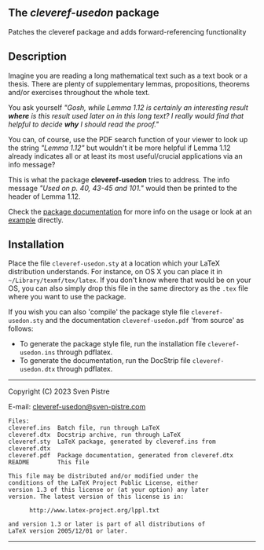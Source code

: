 ## The *cleveref-usedon* package
Patches the cleveref package and adds forward-referencing functionality

## Description
Imagine you are reading a long mathematical text such as a text book 
or a thesis. There are plenty of supplementary lemmas, propositions, 
theorems and/or exercises throughout the whole text. 

You ask yourself *"Gosh, while Lemma 1.12 is certainly an interesting 
result **where** is this result used later on in this long text? I 
really would find that helpful to decide **why** I should read the 
proof."*

You can, of course, use the PDF search function of your viewer to 
look up the string *"Lemma 1.12"* but wouldn't it be more helpful 
if Lemma 1.12 already indicates all or at least its most 
useful/crucial applications via an info message?

This is what the package **cleveref-usedon** tries to address.
The info message *"Used on p. 40, 43-45 and 101."* would then be
printed to the header of Lemma 1.12.

Check the [package documentation](./cleveref-usedon.pdf) for more info on the usage or look at an [example](https://github.com/SvenPistre/cleveref-usedon/tree/main/examples) directly.

## Installation
Place the file ``cleveref-usedon.sty`` at a location which your LaTeX distribution understands. For instance, on OS X you can place it in ``~/Library/texmf/tex/latex``.
If you don't know where that would be on your OS, you can also simply drop this file in the same directory as the ``.tex`` file where you want to use the package.

If you wish you can also 'compile' the package style file ``cleveref-usedon.sty`` and the documentation ``cleveref-usedon.pdf`` 'from source' as follows:
- To generate the package style file, run the installation file ``cleveref-usedon.ins`` through pdflatex. 
- To generate the documentation, run the DocStrip file ``cleveref-usedon.dtx`` through pdflatex. 

---
Copyright (C) 2023  Sven Pistre

E-mail:   [cleveref-usedon@sven-pistre.com](mailto:cleveref-usedon@sven-pistre.com?subject=[cleveref-usedon])
```
Files:
cleveref.ins  Batch file, run through LaTeX
cleveref.dtx  Docstrip archive, run through LaTeX
cleveref.sty  LaTeX package, generated by cleveref.ins from cleveref.dtx
cleveref.pdf  Package documentation, generated from cleveref.dtx
README        This file

This file may be distributed and/or modified under the
conditions of the LaTeX Project Public License, either
version 1.3 of this license or (at your option) any later
version. The latest version of this license is in:

      http://www.latex-project.org/lppl.txt

and version 1.3 or later is part of all distributions of
LaTeX version 2005/12/01 or later.
```
---